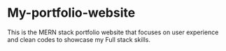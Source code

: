 # My-portfolio-website
This is the MERN stack portfolio website that focuses on user experience and clean codes to showcase my Full stack skills. 
